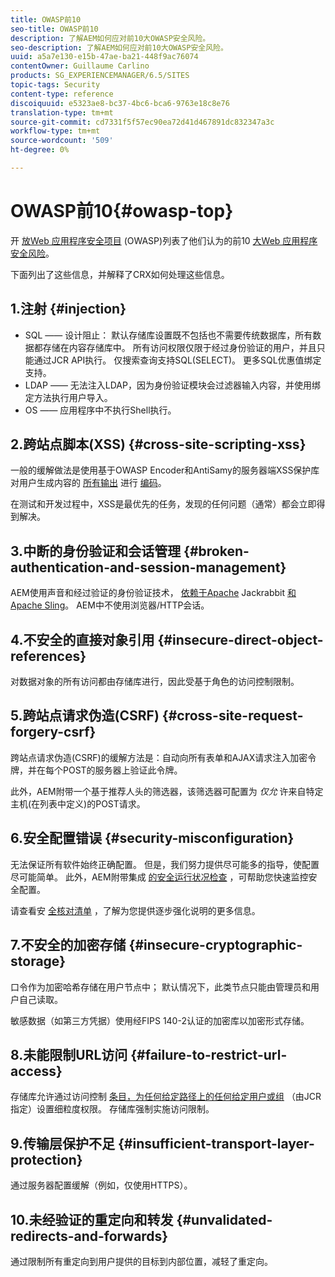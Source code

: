 ```yaml
---
title: OWASP前10
seo-title: OWASP前10
description: 了解AEM如何应对前10大OWASP安全风险。
seo-description: 了解AEM如何应对前10大OWASP安全风险。
uuid: a5a7e130-e15b-47ae-ba21-448f9ac76074
contentOwner: Guillaume Carlino
products: SG_EXPERIENCEMANAGER/6.5/SITES
topic-tags: Security
content-type: reference
discoiquuid: e5323ae8-bc37-4bc6-bca6-9763e18c8e76
translation-type: tm+mt
source-git-commit: cd7331f5f57ec90ea72d41d467891dc832347a3c
workflow-type: tm+mt
source-wordcount: '509'
ht-degree: 0%

---
```



# OWASP前10{#owasp-top}

开 [放Web 应用程序安全项目](https://www.owasp.org) (OWASP)列表了他们认为的前10 [大Web 应用程序安全风险](https://www.owasp.org/index.php/OWASP_Top_Ten_Project)。

下面列出了这些信息，并解释了CRX如何处理这些信息。

## 1.注射 {#injection}

* SQL —— 设计阻止： 默认存储库设置既不包括也不需要传统数据库，所有数据都存储在内容存储库中。 所有访问权限仅限于经过身份验证的用户，并且只能通过JCR API执行。 仅搜索查询支持SQL(SELECT)。 更多SQL优惠值绑定支持。
* LDAP —— 无法注入LDAP，因为身份验证模块会过滤器输入内容，并使用绑定方法执行用户导入。
* OS —— 应用程序中不执行Shell执行。

## 2.跨站点脚本(XSS) {#cross-site-scripting-xss}

一般的缓解做法是使用基于OWASP Encoder和AntiSamy的服务器端XSS保护库对用户生成内容的 [所有输出](https://www.owasp.org/index.php/OWASP_Java_Encoder_Project) 进行 [编码](https://www.owasp.org/index.php/Category:OWASP_AntiSamy_Project)。

在测试和开发过程中，XSS是最优先的任务，发现的任何问题（通常）都会立即得到解决。

## 3.中断的身份验证和会话管理 {#broken-authentication-and-session-management}

AEM使用声音和经过验证的身份验证技术， [依赖于Apache](https://jackrabbit.apache.org/) Jackrabbit [和Apache Sling](https://sling.apache.org/)。 AEM中不使用浏览器/HTTP会话。

## 4.不安全的直接对象引用 {#insecure-direct-object-references}

对数据对象的所有访问都由存储库进行，因此受基于角色的访问控制限制。

## 5.跨站点请求伪造(CSRF) {#cross-site-request-forgery-csrf}

跨站点请求伪造(CSRF)的缓解方法是：自动向所有表单和AJAX请求注入加密令牌，并在每个POST的服务器上验证此令牌。

此外，AEM附带一个基于推荐人头的筛选器，该筛选器可配置为 *仅允* 许来自特定主机(在列表中定义)的POST请求。

## 6.安全配置错误 {#security-misconfiguration}

无法保证所有软件始终正确配置。 但是，我们努力提供尽可能多的指导，使配置尽可能简单。 此外，AEM附带集成 [的安全运行状况检查](/help/sites-administering/operations-dashboard.md) ，可帮助您快速监控安全配置。

请查看安 [全核对清单](/help/sites-administering/security-checklist.md) ，了解为您提供逐步强化说明的更多信息。

## 7.不安全的加密存储 {#insecure-cryptographic-storage}

口令作为加密哈希存储在用户节点中； 默认情况下，此类节点只能由管理员和用户自己读取。

敏感数据（如第三方凭据）使用经FIPS 140-2认证的加密库以加密形式存储。

## 8.未能限制URL访问 {#failure-to-restrict-url-access}

存储库允许通过访问控制 [条目，为任何给定路径上的任何给定用户或组](https://docs.adobe.com/content/docs/en/spec/jcr/2.0/16_Access_Control_Management.html) （由JCR指定）设置细粒度权限。 存储库强制实施访问限制。

## 9.传输层保护不足 {#insufficient-transport-layer-protection}

通过服务器配置缓解（例如，仅使用HTTPS）。

## 10.未经验证的重定向和转发 {#unvalidated-redirects-and-forwards}

通过限制所有重定向到用户提供的目标到内部位置，减轻了重定向。


